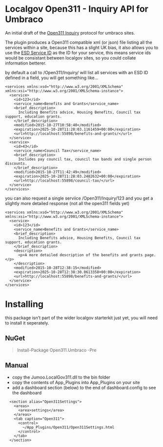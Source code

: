 Localgov Open311 - Inquiry API for Umbraco
==

An initial draft of the [Open311 Inquiry](wiki.open311.org/Inquiry_v1) protocol for umbraco sites. 

The plugin produces a Open311 compatible xml (or json) file listing all the 
services within a site, because this has a slight UK bias, it also allows you
to use the [ESD Service ID](http://standards.esd.org.uk/) as the ID for your service, this means service ids 
would be consistant between localgov sites, so you could collate information 
betterer.

by default a call to /Open311/Inquiry/ will list all services with an ESD ID defined in a field, you will get something like...
```
<services xmlns:xsd="http://www.w3.org/2001/XMLSchema" xmlns:xsi="http://www.w3.org/2001/XMLSchema-instance">
  <service>
    <id>123</id>
    <service_name>Benefits and Grants</service_name>
    <brief_description>
      Including Benefits advice, Housing Benefits, Council tax support, education grants.
    </brief_description>
    <modified>2015-10-27T10:58:40</modified>
    <expiration>2025-10-28T11:28:03.1161459+00:00</expiration>
    <url>http://localhost:55898/benefits-and-grants/</url>
  </service>
  <service>
    <id>43</id>
    <service_name>Council Tax</service_name>
    <brief_description>
      Includes pay council tax, council tax bands and single person discounts.
    </brief_description>
    <modified>2015-10-27T11:42:49</modified>
    <expiration>2025-10-28T11:28:03.2482632+00:00</expiration>
    <url>http://localhost:55898/council-tax/</url>
  </service>
</services>
```

you can also request a single serviice /Open311/Inquiry/123 and you get a slightly more detailed response (not all the open311 fields yet)

```
<services xmlns:xsd="http://www.w3.org/2001/XMLSchema" xmlns:xsi="http://www.w3.org/2001/XMLSchema-instance">
  <service>
    <id>123</id>
    <service_name>Benefits and Grants</service_name>
    <brief_description>
      Including Benefits advice, Housing Benefits, Council tax support, education grants.
    </brief_description>
    <description>
      <p>A more detailed description of the benefits and grants page.</p>
    </description>
    <modified>2015-10-28T12:38:15</modified>
    <expiration>2025-10-28T12:38:30.0613358+00:00</expiration>
    <url>http://localhost:55898/benefits-and-grants/</url>
  </service>
</services>
```

Installing
==
this package isn't part of the wider localgov starterkit just yet, you will need to install it seperately. 

NuGet
--

> Install-Package Open311.Umbraco -Pre

Manual
--

* copy the Jumoo.LocalGov311.dll to the bin folder
* copy the contents of App_Plugins into App_Plugins on your site
* add a dashboard section (below) to the end of dashboard.config to see the dashboard

```
  <section alias="Open311Settings">
    <areas>
      <area>settings</area>
    </areas>
    <tab caption="Open311">
      <control>
        ~/App_Plugins/Open311/Open311Settings.html
      </control>
    </tab>
  </section>
```
